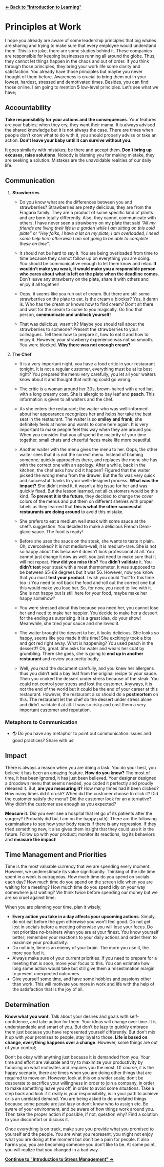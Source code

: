 [**← Back to "Introduction to Learning"**](introduction_to_learning.md)

# Principles at Work

I hope you already are aware of some leadership principles that big whales are sharing and trying to make sure that every employee would understand them. This is no joke, there are some studies behind it. These companies are responsible for keeping businesses running all around the globe. Thus, they cannot let things happen in the chaos and out of order. If you think through those principles, they bring your work life some clarity and satisfaction. You already have those principles but maybe you never thought of them before. Awareness is crucial to bring them out in your lowest, hardest, stressed and demotivated times. Besides, you can find those online. I am going to mention **5** low-level principles. Let’s see what we have;

## Accountability

**Take responsibility for your actions and the consequences**. Your features are your babies; when they cry, they want their mama. It is always advised the shared knowledge but it is not always the case. There are times when people don’t know what to do with it, you should properly advise or take an action. **Don’t leave your baby until it can survive without you**.

It goes similarly with mistakes; be there and accept them. **Don’t bring up excuses, raise solutions**. Nobody is blaming you for making mistake, they are seeking a solution. Mistakes are the unavoidable realities of our daily life.

## Communication

1. **Strawberries**

   - Do you know what are the differences between you and strawberries? Strawberries are pretty delicious, they are from the Fragaria family. They are a product of some specific kind of plants and are born totally differently. Also, they cannot communicate with others. I have never seen a strawberry on my plate that said _“All my friends are living their life in a garden while I am sitting on this cold plate”_ or _“Hey folks, I have a lot on my plate; I am overloaded, I need some help here otherwise I am not going to be able to complete these on time”_.

   - It should not be hard to say it. You are being overloaded from time to time because they cannot follow up on everything you are doing. You should be communicative enough to let them know and relax. **It wouldn’t make you weak, it would make you a responsible person who cares about what is left on the plate when the deadline comes**. Don’t leave any strawberry on the plate, share it with others and enjoy it all together!

   - Oops, it seems like you run out of cream. But there are still some strawberries on the plate to eat. Is the cream a blocker? Yes, it damn is. Who has the cream or knows how to find cream? Don’t sit there and wait for the cream to come to you magically. Go find that person, **communicate and unblock yourself**!

   - That was delicious, wasn’t it? Maybe you should tell about the strawberries to someone? Present the strawberries to your colleagues. Tell them how to prepare it, how to eat it and how to enjoy it. However, your strawberry experience was not so smooth. You were blocked. **Why there was not enough cream?**

2. **The Chef**

   - It is a very important night, you have a food critic in your restaurant tonight. It is not a regular customer, everything must be at its best right? You prepared the menu very carefully, you let all your waiters know about it and thought that nothing could go wrong.

   - The critic is a woman around her 30s, brown-haired with a red hat with a long creamy coat. She is allergic to bay leaf and **peach**. This information is given to all waiters and the chef.

   - As she enters the restaurant; the waiter who was well-informed about her appearance recognizes her and helps her take the best seat in the restaurant. The waiter is so **smiley and frank**, she definitely feels at home and wants to come here again. It is very important to make people feel this way when they are around you. When you consider that you all spend the majority of your time together, small chats and cheerful faces make life more beautiful.

   - Another waiter with the menu gives the menu to her. Oops, the other waiter sees that it is not the correct menu. Instead of blaming someone; quickly approaches there, and replaces the menu she has with the correct one with an apology. After a while, back in the kitchen; the chef asks how did it happen? Figured that the waiter picked the wrong menu from the drawer. But the fix was very quick and successful thanks to your well-designed process. **What was the impact?** She didn’t mind it, it wasn’t a big issue for her and was quickly fixed. But the lesson learned, not all customers would be this kind. **To prevent it in the future**, they decided to change the cover colors of the menus and put them on different shelves with proper labels as they learned that **this is what the other successful restaurants are doing around** to avoid this mistake.

   - She prefers to eat a medium well steak with some sauce at the chef’s suggestion. You decided to make a delicious French Demi-glace sauce. The food is ready!

   - Before she uses the sauce on the steak, she wants to taste it plain. Oh, overcooked? It is not medium-well, it is medium-rare. She is not so happy about this because it doesn’t look professional at all. You cannot just change it now as well, you just need to make sure that it will not repeat. **How did you miss this?** You **didn’t validate** it. You **didn’t test** your steak with a meat thermometer. It was supposed to be between 65-69 degrees but it was 56. However, now you know that you must **test your product**. I wish you could “hot”fix this time too :) You need to roll back the food and roll out the correct one but this would make you lose her. So, for now, you need to live with it. She is not happy but is still here for your food, maybe make her happy somehow?

   - You were stressed about this because you need her, you cannot lose her and need to make her happier. You decide to make her a dessert for the ending as surprising. It is a great idea, do your show! Meanwhile, she tried your sauce and she loved it.

   - The waiter brought the dessert to her, it looks delicious. She looks so happy, seems like you made it this time! She excitingly took a bite and got red right away. What is happening? You used peach in the dessert!? Oh, great. She asks for water and wears her coat by grumbling. There she goes, she is going to **end up in another restaurant** and review you pretty badly.

   - Well, you read the document carefully, and you knew her allergens thus you didn’t add a bay leaf from the original recipe to your sauce. Then you cooked the dessert under stress because of the steak. You could not control your stress and lost the customer. Anyways, it is not the end of the world but it could be the end of your career at this restaurant. However, the restaurant also should do a **postmortem** on this. The restaurant let the chef do the dessert under stress alone and didn’t validate it at all. It was so risky and cost them a very important customer and reputation.

### Metaphors to Communication

- 🌎 Do you have any metaphor to point out communication issues and good practices? Share with us!

## Impact

There is always a reason when you are doing a task. You do your best, you believe it has been an amazing feature. **How do you know?** The most of time, it has been ignored, it has just been believed. Your designer designed a dropdown menu that seems needed, you coded it perfectly and proudly released it. But, **are you measuring it?** How many times had it been clicked? How many times did it crush? When did the customer choose to click it? Did the customer satisfy the menu? Did the customer look for an alternative? Why didn’t the customer use enough as you expected?

**Measure it.** Did you ever see a hospital that let go of its patients after the surgery? (Probably did but I am on the happy path). There are the following examinations to see how your body reacts if there is any regression. If they tried something new, it also gives them insight that they could use it in the future. Follow up with your product; monitor its reactions, log its behaviors and **measure the impact**!

## Time Management and Priorities

Time is the most valuable currency that we are spending every moment. However, we underestimate its value significantly. Thinking of the idle time spent in a week is outrageous. How much time do you spend on socials each day? How much time do you spend on the screen idle when you are waiting for a meeting? How much time do you spend idly on your way somewhere just waiting? We think twice before spending our money but we are so cruel against time.

When you are planning your time, plan it wisely;

- **Every action you take in a day affects your upcoming actions**. Simply, do not eat before the gym otherwise you won't feel good. Do not get lost in socials before a meeting otherwise you will lose your focus. Do not prioritize no-brainers when you are at your finest. You know yourself better; remember your reactions to your daily actions and order them to maximize your productivity.
- Do not idle, time is an enemy of your brain. The more you use it, the more you fuel it.
- Always make sure of your current priorities. If you need to prepare for a meeting that is soon, move your focus to this. You can estimate how long some action would take but still give them a misestimation margin to prevent unexpected outcomes.
- Give yourself some time, and have some hobbies and passions other than work. This will motivate you more in work and life with the help of the satisfaction that is the joy of all.

## Determination

**Know what you want**. Talk about your desires and goals with self-confidence, and take action for them. Your ideas will change over time. It is understandable and smart of you. But don’t be lazy to quickly embrace them just because you have represented yourself differently. But don't mix it up with your promises to people, stay loyal to those. **Life is based on change, everything happens over a change**. However, some things are out of your control;

Don’t be okay with anything just because it is demanded from you. Your time and effort are valuable and try to maximize your productivity by focusing on what motivates and requires you the most. Of course, it is the happy scenario, there are times when you are doing other things that are required to move on. However, look at this on a wider scale; don’t be desperate to sacrifice your willingness in order to join a company, in order to make something leave you off, in order to avoid some situations. Take a step back and look if it really is your responsibility, is in your path to achieve or is an unrelated demand. You are being asked to do unrelated things because some people are just lazy or don’t know who to assign etc. Be aware of your environment, and be aware of how things work around you. Then take the proper action if possible, if not, question why? Find a solution to your discomfort or discuss it.

Once everything is on track, make sure you provide what you promised to yourself and the people. You are what you represent; you might not enjoy what you are doing at the moment but don’t be a pain for people. It also harms you, you are becoming someone you don’t like to be. At some point, you will realize that you changed in a bad way.

[**Continue to "Introduction to Stress Management" →**](introduction_to_stress_management.md)
